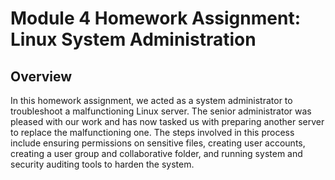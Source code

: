 # Module 4 Homework Assignment: Linux System Administration
## Overview
In this homework assignment, we acted as a system administrator to troubleshoot a malfunctioning Linux server. The senior administrator was pleased with our work and has now tasked us with preparing another server to replace the malfunctioning one. The steps involved in this process include ensuring permissions on sensitive files, creating user accounts, creating a user group and collaborative folder, and running system and security auditing tools to harden the system.
